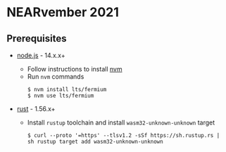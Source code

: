 # NEARvember 2021

## Prerequisites

* [node.js](https://www.nodejs.org) - 14.x.x+

    * Follow instructions to install [nvm](https://github.com/nvm-sh/nvm)
    * Run `nvm` commands
      ```shell
      $ nvm install lts/fermium
      $ nvm use lts/fermium
      ```

* [rust](https://rustlang.org) - 1.56.x+
    * Install `rustup` toolchain and install `wasm32-unknown-unknown` target
      ```shell
      $ curl --proto '=https' --tlsv1.2 -sSf https://sh.rustup.rs | sh rustup target add wasm32-unknown-unknown
      ```
